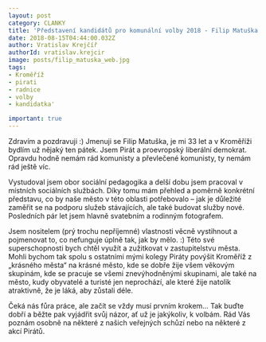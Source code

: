 ```yaml
---
layout: post
category: CLANKY
title: 'Představení kandidátů pro komunální volby 2018 - Filip Matuška'
date: 2018-08-15T04:44:00.032Z
author: Vratislav Krejčíř
authorId: vratislav.krejcir
image: posts/filip_matuska_web.jpg
tags: 
- Kroměříž
- pirati
- radnice
- volby
- kandidatka'

important: true
---
```


Zdravím a pozdravuji :) Jmenuji se Filip Matuška, je mi 33 let a v Kroměříži bydlím už nějaký ten pátek. Jsem Pirát a proevropský liberální demokrat. Opravdu hodně nemám rád komunisty a převlečené komunisty, ty nemám rád ještě víc.

Vystudoval jsem obor sociální pedagogika a delší dobu jsem pracoval v místních sociálních službách. Díky tomu mám přehled a poměrně konkrétní představu, co by naše město v této oblasti potřebovalo – jak je důležité zaměřit se na podporu služeb stávajících, ale také budovat služby nové. Posledních pár let jsem hlavně svatebním a rodinným fotografem.

Jsem nositelem (prý trochu nepříjemné) vlastnosti věcně vystihnout a pojmenovat to, co nefunguje úplně tak, jak by mělo. :) Této své superschopnosti bych chtěl využít a zužitkovat v zastupitelstvu města. Mohli bychom tak spolu s ostatními mými kolegy Piráty povýšit Kroměříž z „krásného města“ na krásné město, kde se dobře žije všem věkovým skupinám, kde se pracuje se všemi znevýhodněnými skupinami, ale také na město, kudy obyvatelé a turisté jen neprochází, ale které žije natolik atraktivně, že je láká, aby zůstali déle.

Čeká nás fůra práce, ale začít se vždy musí prvním krokem… Tak buďte dobří a běžte pak vyjádřit svůj názor, ať už je jakýkoliv, k volbám. Rád Vás poznám osobně na některé z našich veřejných schůzí nebo na některé z akcí Pirátů.
